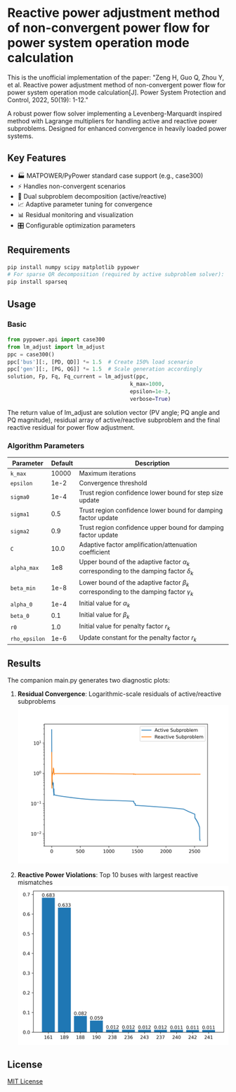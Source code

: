 # Reactive power adjustment method of non-convergent power flow for power system operation mode calculation

This is the unofficial implementation of the paper: "Zeng H, Guo Q, Zhou Y, et al. Reactive power adjustment method of non-convergent power flow for power system operation mode calculation[J]. Power System Protection and Control, 2022, 50(19): 1-12."

A robust power flow solver implementing a Levenberg-Marquardt inspired method with Lagrange multipliers for handling active and reactive power subproblems. Designed for enhanced convergence in heavily loaded power systems.

## Key Features
- 🏭 MATPOWER/PyPower standard case support (e.g., case300)
- ⚡ Handles non-convergent scenarios
- 🔄 Dual subproblem decomposition (active/reactive)
- 📈 Adaptive parameter tuning for convergence
- 📊 Residual monitoring and visualization
- 🎛️ Configurable optimization parameters

## Requirements
```bash
pip install numpy scipy matplotlib pypower
# For sparse QR decomposition (required by active subproblem solver):
pip install sparseq
```

## Usage

### Basic 

```python
from pypower.api import case300
from lm_adjust import lm_adjust
ppc = case300()
ppc['bus'][:, [PD, QD]] *= 1.5  # Create 150% load scenario
ppc['gen'][:, [PG, QG]] *= 1.5  # Scale generation accordingly
solution, Fp, Fq, Fq_current = lm_adjust(ppc, 
                                       k_max=1000, 
                                       epsilon=1e-3,
                                       verbose=True)
```

The return value of lm_adjust are solution vector (PV angle; PQ angle and PQ magnitude), residual array of active/reactive subproblem and the final reactive residual for power flow adjustment.

### Algorithm Parameters

| Parameter     | Default | Description                          |
|---------------|---------|--------------------------------------|
| `k_max`       | 10000   | Maximum iterations                   |
| `epsilon`     | 1e-2    | Convergence threshold                |
| `sigma0`      | 1e-4    | Trust region confidence lower bound for step size update          |
| `sigma1`      | 0.5    | Trust region confidence lower bound  for damping factor update          |
| `sigma2`      | 0.9    |Trust region confidence upper bound  for damping factor update          |
| `C`      | 10.0    | Adaptive factor amplification/attenuation coefficient          |
| `alpha_max`   | 1e8     | Upper bound of the adaptive factor $\alpha_k$ corresponding to the damping factor $\delta_k$   |
| `beta_min`    | 1e-8    | Lower bound of the adaptive factor $\beta_k$ corresponding to the damping factor $\gamma_k$       |
| `alpha_0`   | 1e-4     | Initial value for $\alpha_k$   |
| `beta_0`    | 0.1    | Initial value for $\beta_k$          |
| `r0`   | 1.0     |  Initial value for penalty factor $r_k$   |
| `rho_epsilon`    | 1e-6   | Update constant for the penalty factor $r_k$ |

## Results

The companion main.py generates two diagnostic plots:

1. **Residual Convergence**: Logarithmic-scale residuals of active/reactive subproblems
   ![Residual Plot](residual.png)

2. **Reactive Power Violations**: Top 10 buses with largest reactive mismatches
   ![Reactive Violations](reactive.png)

## License
[MIT License](LICENSE)